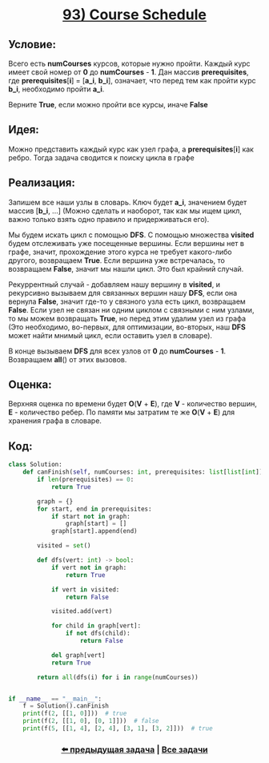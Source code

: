 <div align='center'>
<h1><a href='https://leetcode.com/problems/course-schedule/description/'><strong>93) Course Schedule</strong></a></h1>
</div>

## **Условие:**

Всего есть **numCourses** курсов, которые нужно пройти. Каждый курс имеет свой номер от **0** до **numCourses** - **1**. Дан массив **prerequisites**, где **prerequisites**[**i**] = [**a_i**, **b_i**], означает, что перед тем как пройти курс **b_i**, необходимо пройти **a_i**.

Верните **True**, если можно пройти все курсы, иначе **False**

## **Идея:**

Можно представить каждый курс как узел графа, а **prerequisites**[**i**] как ребро. Тогда задача сводится к поиску цикла в графе

## **Реализация:**

Запишем все наши узлы в словарь. Ключ будет **a_i**, значением будет массив [**b_i**, ...] (Можно сделать и наоборот, так как мы ищем цикл, важно только взять одно правило и придерживаться его).

Мы будем искать цикл с помощью **DFS**. С помощью множества **visited** будем отслеживать уже посещенные вершины. Если вершины нет в графе, значит, прохождение этого курса не требует какого-либо другого, возвращаем **True**. Если вершина уже встречалась, то возвращаем **False**, значит мы нашли цикл. Это был крайний случай.

Рекуррентный случай - добавляем нашу вершину в **visited**, и рекурсивно вызываем для связанных вершин нашу **DFS**, если она вернула **False**, значит где-то у связного узла есть цикл, возвращаем **False**. Если узел не связан ни одним циклом с связными с ним узлами, то мы можем возвращать **True**, но перед этим удалим узел из графа (Это необходимо, во-первых, для оптимизации, во-вторых, наш **DFS** может найти мнимый цикл, если оставить узел в словаре).

В конце вызываем **DFS** для всех узлов от **0** до **numCourses** - **1**. Возвращаем **all**() от этих вызовов.



## **Оценка:**

Верхняя оценка по времени будет **O**(**V** + **E**), где **V** - количество вершин, **E** - количество ребер. По памяти мы затратим те же **O**(**V** + **E**) для хранения графа в словаре.

## Код:
```python
class Solution:
    def canFinish(self, numCourses: int, prerequisites: list[list[int]]) -> bool:
        if len(prerequisites) == 0:
            return True

        graph = {}
        for start, end in prerequisites:
            if start not in graph:
                graph[start] = []
            graph[start].append(end)

        visited = set()

        def dfs(vert: int) -> bool:
            if vert not in graph:
                return True

            if vert in visited:
                return False

            visited.add(vert)

            for child in graph[vert]:
                if not dfs(child):
                    return False

            del graph[vert]
            return True

        return all(dfs(i) for i in range(numCourses))


if __name__ == "__main__":
    f = Solution().canFinish
    print(f(2, [[1, 0]]))  # true
    print(f(2, [[1, 0], [0, 1]]))  # false
    print(f(5, [[1, 4], [2, 4], [3, 1], [3, 2]]))  # true

```

<div align='center'><h3><a href='https://github.com/TAskMAster339/PythonAlgorithms/tree/main/92.Evaluate%20Division'>⬅️ предыдущая задача</a>&nbsp;|&nbsp;<a href='https://github.com/TAskMAster339/PythonAlgorithms/tree/main/README.md'>Все задачи</a></h3></div>